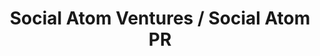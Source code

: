 ---
title: Social Atom Ventures / Social Atom PR
image: "/assets/img/resources/entrepreneurship/social.png"
description: Social Atom Ventures invest in tech startups and help them source talent from Latin America. Also helps companies into their expansion into Latin America
categories:
  - Venture Capital / PR Firm
link: https://socialatomventures.com/
---